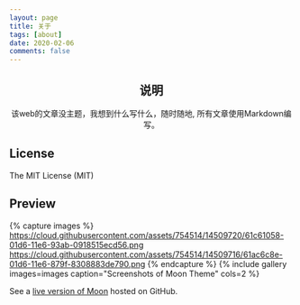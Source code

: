 ```yaml
---
layout: page
title: 关于
tags: [about]
date: 2020-02-06
comments: false
---
```


## <center>说明</center>
<center>该web的文章没主题，我想到什么写什么，随时随地, 所有文章使用Markdown编写。</center>

## License
The MIT License (MIT)
## Preview

{% capture images %}
    https://cloud.githubusercontent.com/assets/754514/14509720/61c61058-01d6-11e6-93ab-0918515ecd56.png
    https://cloud.githubusercontent.com/assets/754514/14509716/61ac6c8e-01d6-11e6-879f-8308883de790.png
{% endcapture %}
{% include gallery images=images caption="Screenshots of Moon Theme" cols=2 %}

See a [live version of Moon](http://taylantatli.github.io/Moon) hosted on GitHub.
